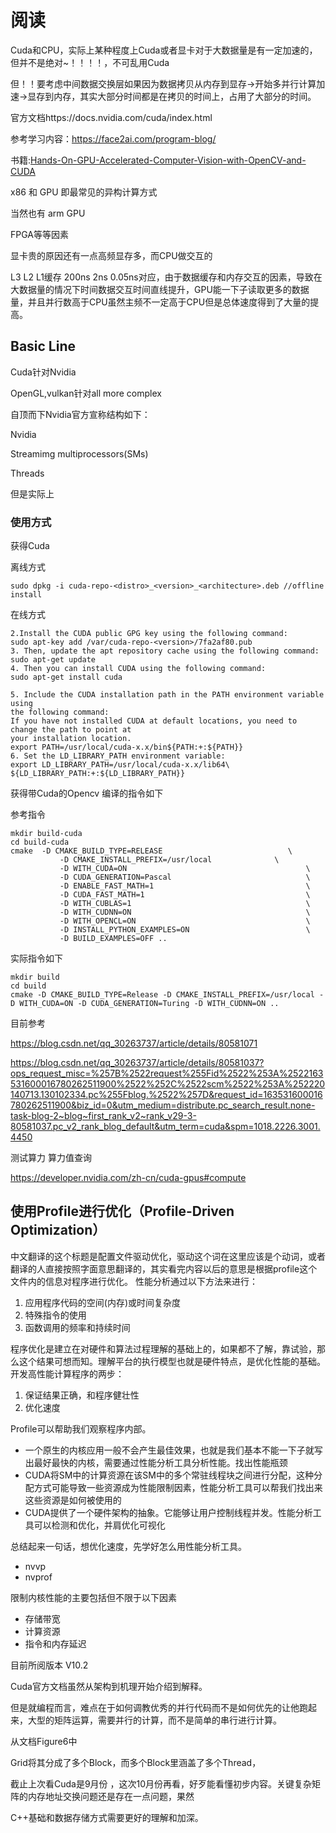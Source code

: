 # 阅读

Cuda和CPU，实际上某种程度上Cuda或者显卡对于大数据量是有一定加速的，但并不是绝对~！！！！，不可乱用Cuda

但！！要考虑中间数据交换层如果因为数据拷贝从内存到显存->开始多并行计算加速->显存到内存，其实大部分时间都是在拷贝的时间上，占用了大部分的时间。

官方文档https://docs.nvidia.com/cuda/index.html

参考学习内容：https://face2ai.com/program-blog/

书籍:[Hands-On-GPU-Accelerated-Computer-Vision-with-OpenCV-and-CUDA ](https://github.com/PacktPublishing/Hands-On-GPU-Accelerated-Computer-Vision-with-OpenCV-and-CUDA)

x86 和 GPU 即最常见的异构计算方式

当然也有 arm GPU 

FPGA等等因素

显卡贵的原因还有一点高频显存多，而CPU做交互的

L3 L2 L1缓存 200ns 2ns 0.05ns对应，由于数据缓存和内存交互的因素，导致在大数据量的情况下时间数据交互时间直线提升，GPU能一下子读取更多的数据量，并且并行数高于CPU虽然主频不一定高于CPU但是总体速度得到了大量的提高。

## Basic Line

Cuda针对Nvidia

OpenGL,vulkan针对all more complex

自顶而下Nvidia官方宣称结构如下：

Nvidia

Streamimg multiprocessors(SMs)

Threads

但是实际上

### 使用方式

获得Cuda

离线方式

```shell
sudo dpkg -i cuda-repo-<distro>_<version>_<architecture>.deb //offline install 
```

在线方式

```shell
2.Install the CUDA public GPG key using the following command:
sudo apt-key add /var/cuda-repo-<version>/7fa2af80.pub
3. Then, update the apt repository cache using the following command:
sudo apt-get update
4. Then you can install CUDA using the following command:
sudo apt-get install cuda
```



```shell
5. Include the CUDA installation path in the PATH environment variable using
the following command:
If you have not installed CUDA at default locations, you need to change the path to point at
your installation location.
export PATH=/usr/local/cuda-x.x/bin${PATH:+:${PATH}}
6. Set the LD_LIBRARY_PATH environment variable:
export LD_LIBRARY_PATH=/usr/local/cuda-x.x/lib64\
${LD_LIBRARY_PATH:+:${LD_LIBRARY_PATH}}
```

获得带Cuda的Opencv 编译的指令如下

参考指令

```
mkdir build-cuda 
cd build-cuda
cmake  -D CMAKE_BUILD_TYPE=RELEASE                            \
           -D CMAKE_INSTALL_PREFIX=/usr/local              \
           -D WITH_CUDA=ON                                        \
           -D CUDA_GENERATION=Pascal                              \
           -D ENABLE_FAST_MATH=1                                  \
           -D CUDA_FAST_MATH=1                                    \
           -D WITH_CUBLAS=1                                       \
           -D WITH_CUDNN=ON                                       \
           -D WITH_OPENCL=ON                                      \
           -D INSTALL_PYTHON_EXAMPLES=ON                          \
           -D BUILD_EXAMPLES=OFF ..                                   

```

实际指令如下

```
mkdir build 
cd build 
cmake -D CMAKE_BUILD_TYPE=Release -D CMAKE_INSTALL_PREFIX=/usr/local -D WITH_CUDA=ON -D CUDA_GENERATION=Turing -D WITH_CUDNN=ON ..
```

目前参考

https://blog.csdn.net/qq_30263737/article/details/80581071

https://blog.csdn.net/qq_30263737/article/details/80581037?ops_request_misc=%257B%2522request%255Fid%2522%253A%2522163531600016780262511900%2522%252C%2522scm%2522%253A%252220140713.130102334.pc%255Fblog.%2522%257D&request_id=163531600016780262511900&biz_id=0&utm_medium=distribute.pc_search_result.none-task-blog-2~blog~first_rank_v2~rank_v29-3-80581037.pc_v2_rank_blog_default&utm_term=cuda&spm=1018.2226.3001.4450

测试算力 算力值查询

https://developer.nvidia.com/zh-cn/cuda-gpus#compute

## 使用Profile进行优化（Profile-Driven Optimization）

中文翻译的这个标题是配置文件驱动优化，驱动这个词在这里应该是个动词，或者翻译的人直接按照字面意思翻译的，其实看完内容以后的意思是根据profile这个文件内的信息对程序进行优化。
性能分析通过以下方法来进行：

1. 应用程序代码的空间(内存)或时间复杂度
2. 特殊指令的使用
3. 函数调用的频率和持续时间

程序优化是建立在对硬件和算法过程理解的基础上的，如果都不了解，靠试验，那么这个结果可想而知。理解平台的执行模型也就是硬件特点，是优化性能的基础。
开发高性能计算程序的两步：

1. 保证结果正确，和程序健壮性
2. 优化速度

Profile可以帮助我们观察程序内部。

- 一个原生的内核应用一般不会产生最佳效果，也就是我们基本不能一下子就写出最好最快的内核，需要通过性能分析工具分析性能。找出性能瓶颈
- CUDA将SM中的计算资源在该SM中的多个常驻线程块之间进行分配，这种分配方式可能导致一些资源成为性能限制因素，性能分析工具可以帮我们找出来这些资源是如何被使用的
- CUDA提供了一个硬件架构的抽象。它能够让用户控制线程并发。性能分析工具可以检测和优化，并肩优化可视化

总结起来一句话，想优化速度，先学好怎么用性能分析工具。

- nvvp
- nvprof

限制内核性能的主要包括但不限于以下因素

- 存储带宽
- 计算资源
- 指令和内存延迟



目前所阅版本 V10.2

Cuda官方文档虽然从架构到机理开始介绍到解释。

但是就编程而言，难点在于如何调教优秀的并行代码而不是如何优先的让他跑起来，大型的矩阵运算，需要并行的计算，而不是简单的串行进行计算。

从文档Figure6中

Grid将其分成了多个Block，而多个Block里涵盖了多个Thread，

截止上次看Cuda是9月份 ，这次10月份再看，好歹能看懂初步内容。关键复杂矩阵的内存地址交换问题还是存在一点问题，果然

C++基础和数据存储方式需要更好的理解和加深。

